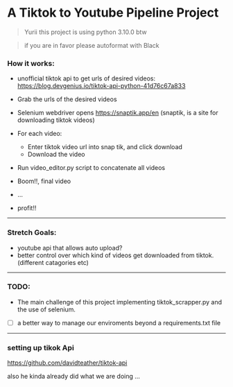 # A Tiktok to Youtube Pipeline Project
>Yurii this project is using python 3.10.0 btw

>if you are in favor please autoformat with Black

### How it works:

- unofficial tiktok api to get urls of desired videos: https://blog.devgenius.io/tiktok-api-python-41d76c67a833
- Grab the urls of the desired videos
- Selenium webdriver opens https://snaptik.app/en (snaptik, is a site for downloading tiktok videos)
- For each video:
    - Enter tiktok video url into snap tik, and click download
    - Download the video


- Run video_editor.py script to concatenate all videos

- Boom!!, final video
- ...
- profit!!



------------------------------------------------------------------------------------------
### Stretch Goals:
- youtube api that allows auto upload?
- better control over which kind of videos get downloaded from tiktok.(different catagories etc)


---
### TODO:
- The main challenge of this project implementing tiktok_scrapper.py and the use of selenium.

- [ ] a better way to manage our enviroments beyond a requirements.txt file


---


### setting up tikok Api
https://github.com/davidteather/tiktok-api

also he kinda already did what we are doing ...
